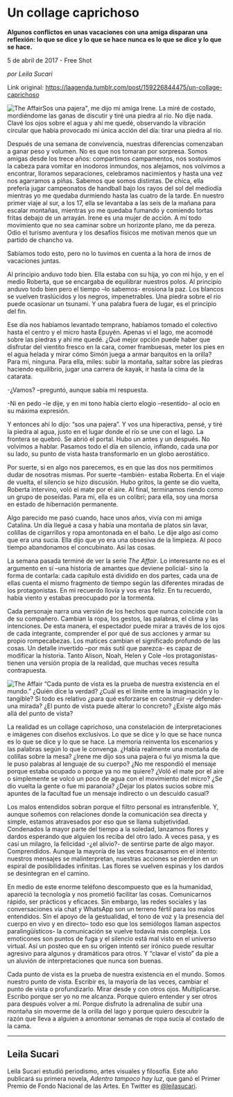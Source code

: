 # Un collage caprichoso

**Algunos conflictos en unas vacaciones con una amiga disparan una reflexión: lo que se dice y lo que se hace nunca es lo que se dice y lo que se hace.**

5 de abril de 2017 - Free Shot

_por Leila Sucari_

Link original: https://laagenda.tumblr.com/post/159226844475/un-collage-caprichoso

![The Affair](https://64.media.tumblr.com/ca8aa7c0e568390f4be2ab76fbc0a1fb/tumblr_inline_pk0jreiX7l1t6q87u_500.jpg)Sos una pajera", me dijo mi amiga Irene. La miré de costado, mordiéndome las ganas de discutir y tiré una piedra al río. No dije nada. Clavé los ojos sobre el agua y ahí me quedé, observando la vibración circular que había provocado mi única acción del día: tirar una piedra al río.

Después de una semana de convivencia, nuestras diferencias comenzaban a ganar peso y volumen. No es que nos tomaran por sorpresa. Somos amigas desde los trece años: compartimos campamentos, nos sostuvimos la cabeza para vomitar en inodoros inmundos, nos alejamos, nos volvimos a encontrar, lloramos separaciones, celebramos nacimientos y hasta una vez nos agarramos a piñas. Sabemos que somos distintas. De chica, ella prefería jugar campeonatos de handball bajo los rayos del sol del mediodía mientras yo me quedaba durmiendo hasta las cuatro de la tarde. En nuestro primer viaje al sur, a los 17, ella se levantaba a las seis de la mañana para escalar montañas, mientras yo me quedaba fumando y comiendo tortas fritas debajo de un arrayán. Irene es una mujer de acción. A mí todo movimiento que no sea caminar sobre un horizonte plano, me da pereza. Odio el turismo aventura y los desafíos físicos me motivan menos que un partido de chancho va.

Sabíamos todo esto, pero no lo tuvimos en cuenta a la hora de irnos de vacaciones juntas.

Al principio anduvo todo bien. Ella estaba con su hija, yo con mi hijo, y en el medio Roberta, que se encargaba de equilibrar nuestros polos. Al principio anduvo todo bien pero el tiempo –lo sabemos- erosiona la paz. Los blancos se vuelven traslúcidos y los negros, impenetrables. Una piedra sobre el río puede ocasionar un tsunami. Y una palabra fuera de lugar, es el principio del fin. 

Ese día nos habíamos levantado temprano, habíamos tomado el colectivo hasta el centro y el micro hasta Epuyén. Apenas vi el lago, me acomodé sobre las piedras y ahí me quedé. ¿Qué mejor opción puede haber que disfrutar del vientito fresco en la cara, comer frambuesas, meter los pies en el agua helada y mirar cómo Simón juega a armar barquitos en la orilla? Para mí, ninguna. Para ella, miles: subir la montaña, saltar sobre las piedras haciendo equilibrio, jugar una carrera de kayak, ir hasta la cima de la catarata.

-¿Vamos? –preguntó, aunque sabía mi respuesta.

-Ni en pedo –le dije, y en mi tono había cierto elogio –resentido- al ocio en su máxima expresión.

Y entonces ahí lo dijo: “sos una pajera”. Y vos una hiperactiva, pensé, y tiré la piedra al agua, justo en el lugar donde el río se une con el lago. La frontera se quebró. Se abrió el portal. Hubo un antes y un después. No volvimos a hablar. Pasamos todo el día en silencio, inflando, cada una por su lado, su punto de vista hasta transformarlo en un globo aerostático. 

Por suerte, si en algo nos parecemos, es en que las dos nos permitimos dudar de nosotras mismas. Por suerte –también- estaba Roberta. En el viaje de vuelta, el silencio se hizo discusión. Hubo gritos, la gente se dio vuelta, Roberta intervino, voló el mate por el aire. Al final, terminamos riendo como un grupo de poseídas. Para mí, ella es un colibrí; para ella, soy una morsa en estado de hibernación permanente. 

Algo parecido me pasó cuando, hace unos años, vivía con mi amiga Catalina. Un día llegué a casa y había una montaña de platos sin lavar, colillas de cigarrillos y ropa amontonada en el baño. Le dije algo así como que era una sucia. Ella dijo que yo era una obsesiva de la limpieza. Al poco tiempo abandonamos el concubinato. Así las cosas.

La semana pasada terminé de ver la serie *The Affair*. Lo interesante no es el argumento en sí –una historia de amantes que deviene policial- sino la forma de contarla: cada capítulo está dividido en dos partes, cada una de ellas cuenta el mismo fragmento de tiempo según las diferentes miradas de los protagonistas. En mi recuerdo llovía y vos eras feliz. En tu recuerdo, había viento y estabas preocupado por la tormenta.

Cada personaje narra una versión de los hechos que nunca coincide con la de su compañero. Cambian la ropa, los gestos, las palabras, el clima y las intenciones. De esta manera, el espectador puede mirar a través de los ojos de cada integrante, comprender el por qué de sus acciones y armar su propio rompecabezas. Los matices cambian el significado profundo de las cosas. Un detalle invertido –por más sutil que parezca- es capaz de modificar la historia. Tanto Alison, Noah, Helen y Cole –los protagonistas- tienen una versión propia de la realidad, que muchas veces resulta contrapuesta.

![The Affair](https://64.media.tumblr.com/ca8aa7c0e568390f4be2ab76fbc0a1fb/tumblr_inline_pk0jreiX7l1t6q87u_500.jpg) “Cada punto de vista es la prueba de nuestra existencia en el mundo.” ¿Quién dice la verdad? ¿Cuál es el límite entre la imaginación y lo tangible? Si todo es relativo ¿para qué esforzarse en construir –y defender- una mirada? ¿El punto de vista puede alterar lo concreto? ¿Existe algo más allá del punto de vista?

La realidad es un collage caprichoso, una constelación de interpretaciones e imágenes con diseños exclusivos. Lo que se dice y lo que se hace nunca es lo que se dice y lo que se hace. La memoria reinventa los escenarios y las palabras según lo que le convenga. ¿Había realmente una montaña de colillas sobre la mesa? ¿Irene me dijo sos una pajera o fui yo misma la que le puso palabras al lenguaje de su cuerpo? ¿No me respondió el mensaje porque estaba ocupado o porque ya no me quiere? ¿Voló el mate por el aire o simplemente se volcó un poco de agua con el movimiento del micro? ¿Se dio vuelta la gente o fue mi paranoia? ¿Dejar los platos sucios sobre mis apuntes de la facultad fue un mensaje indirecto o un descuido casual?

Los malos entendidos sobran porque el filtro personal es intransferible. Y, aunque soñemos con relaciones donde la comunicación sea directa y simple, estamos atravesados por eso que se llama subjetividad. Condenados la mayor parte del tiempo a la soledad, lanzamos flores y dardos esperando que alguien los reciba del otro lado. A veces pasa, y es casi un milagro, la felicidad -¿el alivio?- de sentirse parte de algo mayor. Comprendidos. Aunque la mayoría de las veces fracasamos en el intento: nuestros mensajes se malinterpretan, nuestras acciones se pierden en un espiral de posibilidades infinitas. Las flores se vuelven espinas y los dardos se desintegran en el camino.

En medio de este enorme teléfono descompuesto que es la humanidad, apareció la tecnología y nos prometió facilitar las cosas. Comunicarnos rápido, ser prácticos y eficaces. Sin embargo, las redes sociales y las conversaciones vía chat y WhatsApp son un terreno fértil para los malos entendidos. Sin el apoyo de la gestualidad, el tono de voz y la presencia del cuerpo en vivo y en directo– todo eso que los semiólogos llaman aspectos paralingüísticos- la comunicación se vuelve todavía más compleja. Los emoticones son puntos de fuga y el silencio está mal visto en el universo virtual. Así un posteo que en su origen intentó ser irónico puede resultar agresivo para algunos y dramáticos para otros. Y “clavar el visto” da pie a un aluvión de interpretaciones que nunca son buenas.

Cada punto de vista es la prueba de nuestra existencia en el mundo. Somos nuestro punto de vista. Escribir es, la mayoría de las veces, cambiar el punto de vista o profundizarlo. Mirar desde y con otros ojos. Multiplicarse. Escribo porque ser yo no me alcanza. Porque quiero entender y ser otros para después volver a mí. Porque disfruto la adrenalina de subir una montaña sin moverme de la orilla del lago y porque quiero descubrir la razón que lleva a alguien a amontonar semanas de ropa sucia al costado de la cama.

  




---

 Leila Sucari
-------------

 Leila Sucari estudió periodismo, artes visuales y filosofía. Este año publicará su primera novela, *Adentro tampoco hay luz*, que ganó el Primer Premio de Fondo Nacional de las Artes. En Twitter es [@leilasucari](https://twitter.com/leilasucari). 

